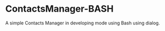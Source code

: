 ContactsManager-BASH
====================

A simple Contacts Manager in developing mode using Bash using dialog.

